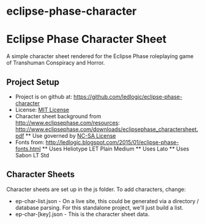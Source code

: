 # eclipse-phase-character
Eclipse Phase Character Sheet
=============================

A simple character sheet rendered for the Eclipse Phase roleplaying game of Transhuman Conspiracy and Horror.

Project Setup
-------------
* Project is on github at: https://github.com/ledlogic/eclipse-phase-character
* License: [MIT License](http://en.wikipedia.org/wiki/MIT_License)
* Character sheet background from http://www.eclipsephase.com/resources: http://www.eclipsephase.com/downloads/eclipsephase_charactersheet.pdf
** Use governed by [NC-SA License](http://creativecommons.org/licenses/by-nc-sa/3.0/us/)
* Fonts from: http://ledlogic.blogspot.com/2015/01/eclipse-phase-fonts.html
** Uses Heliotype LET Plain Medium
** Uses Lato
** Uses Sabon LT Std

Character Sheets
----------------

Character sheets are set up in the js folder.  To add characters, change:

* ep-char-list.json - On a live site, this could be generated via a directory / database parsing. For this standalone project, we'll just build a list.
* ep-char-[key].json - This is the character sheet data.
